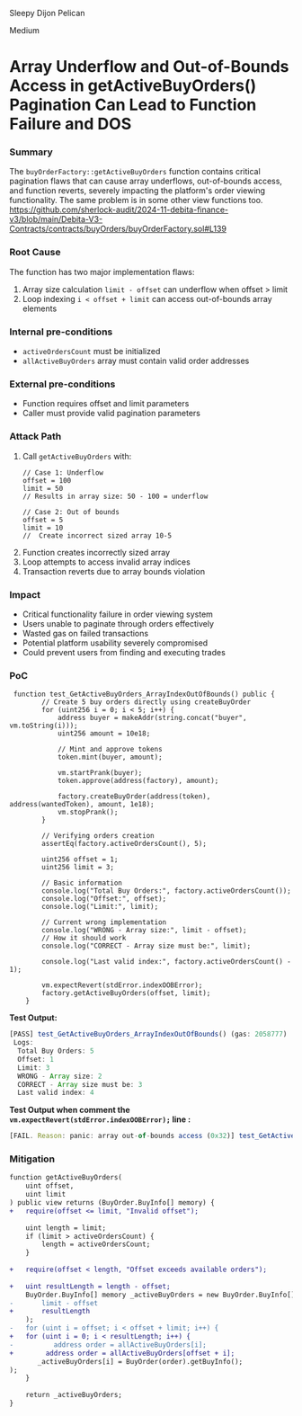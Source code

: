 Sleepy Dijon Pelican

Medium

# Array Underflow and Out-of-Bounds Access in getActiveBuyOrders() Pagination Can Lead to Function Failure and DOS



### Summary
The `buyOrderFactory::getActiveBuyOrders` function contains critical pagination flaws that can cause array underflows, out-of-bounds access, and function reverts, severely impacting the platform's order viewing functionality. The same problem is in some other view functions too.
https://github.com/sherlock-audit/2024-11-debita-finance-v3/blob/main/Debita-V3-Contracts/contracts/buyOrders/buyOrderFactory.sol#L139

### Root Cause
The function has two major implementation flaws:
1. Array size calculation `limit - offset` can underflow when offset > limit
2. Loop indexing `i < offset + limit` can access out-of-bounds array elements

### Internal pre-conditions
- `activeOrdersCount` must be initialized
- `allActiveBuyOrders` array must contain valid order addresses

### External pre-conditions
- Function requires offset and limit parameters
- Caller must provide valid pagination parameters

### Attack Path
1. Call `getActiveBuyOrders` with:
   ```solidity
   // Case 1: Underflow
   offset = 100
   limit = 50
   // Results in array size: 50 - 100 = underflow
   
   // Case 2: Out of bounds
   offset = 5
   limit = 10
   //  Create incorrect sized array 10-5 
   ```
2. Function creates incorrectly sized array
3. Loop attempts to access invalid array indices
4. Transaction reverts due to array bounds violation

### Impact
- Critical functionality failure in order viewing system
- Users unable to paginate through orders effectively
- Wasted gas on failed transactions
- Potential platform usability severely compromised
- Could prevent users from finding and executing trades

### PoC
```solidity
 function test_GetActiveBuyOrders_ArrayIndexOutOfBounds() public {
        // Create 5 buy orders directly using createBuyOrder
        for (uint256 i = 0; i < 5; i++) {
            address buyer = makeAddr(string.concat("buyer", vm.toString(i)));
            uint256 amount = 10e18;

            // Mint and approve tokens
            token.mint(buyer, amount);

            vm.startPrank(buyer);
            token.approve(address(factory), amount);

            factory.createBuyOrder(address(token), address(wantedToken), amount, 1e18);
            vm.stopPrank();
        }

        // Verifying orders creation
        assertEq(factory.activeOrdersCount(), 5);

        uint256 offset = 1;
        uint256 limit = 3;

        // Basic information
        console.log("Total Buy Orders:", factory.activeOrdersCount());
        console.log("Offset:", offset);
        console.log("Limit:", limit);

        // Current wrong implementation
        console.log("WRONG - Array size:", limit - offset);
        // How it should work
        console.log("CORRECT - Array size must be:", limit);

        console.log("Last valid index:", factory.activeOrdersCount() - 1);

        vm.expectRevert(stdError.indexOOBError);
        factory.getActiveBuyOrders(offset, limit);
    }
```

**Test Output:**
```javascript
[PASS] test_GetActiveBuyOrders_ArrayIndexOutOfBounds() (gas: 2058777)
 Logs:
  Total Buy Orders: 5
  Offset: 1
  Limit: 3
  WRONG - Array size: 2
  CORRECT - Array size must be: 3
  Last valid index: 4
```
**Test Output when comment the `vm.expectRevert(stdError.indexOOBError);` line :**
```javascript
[FAIL. Reason: panic: array out-of-bounds access (0x32)] test_GetActiveBuyOrders_ArrayIndexOutOfBounds() (gas: 2254532)
```

### Mitigation
```diff
function getActiveBuyOrders(
    uint offset,
    uint limit
) public view returns (BuyOrder.BuyInfo[] memory) {
+   require(offset <= limit, "Invalid offset");
    
    uint length = limit;
    if (limit > activeOrdersCount) {
        length = activeOrdersCount;
    }
    
+   require(offset < length, "Offset exceeds available orders");
    
+   uint resultLength = length - offset;
    BuyOrder.BuyInfo[] memory _activeBuyOrders = new BuyOrder.BuyInfo[](
-       limit - offset
+       resultLength
    );
-   for (uint i = offset; i < offset + limit; i++) {
+   for (uint i = 0; i < resultLength; i++) {
-          address order = allActiveBuyOrders[i];
+        address order = allActiveBuyOrders[offset + i];
       _activeBuyOrders[i] = BuyOrder(order).getBuyInfo();
);
    }
    
    return _activeBuyOrders;
}
```